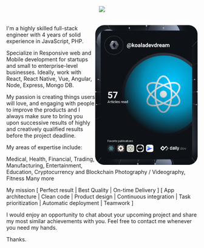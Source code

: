 <p align="center">
  <a href="https://github.com/awsome-dev-journey"><img src="https://readme-typing-svg.herokuapp.com/?lines=Senior%20JavaScript%20developer;Web%20and%20Mobile%20Expert;4%2B%20years%20of%20rich%20experience;Always%20learning%20new%20tech&font=Pacifico&center=true&width=650&height=120&color=58a6ff&vCenter=true&size=45%22"></a>
</p>

<br/>
<a href="https://app.daily.dev/Koala-Dev-Dream">
 <img align="right" src="/devcard.svg" alt="DevCard" width="270">
</a>
I'm a highly skilled full-stack engineer with 4 years of solid experience in JavaScript, PHP.

Specialize in Responsive web and Mobile development for startups and small to enterprise-level businesses. Ideally, work with React, React Native, Vue, Angular, Node, Express, Mongo DB.

My passion is creating things users will love, and engaging with people to improve the products and I always make sure to bring you upon successive results of highly and creatively qualified results before the project deadline.

My areas of expertise include:

Medical, Health, Financial, Trading, Manufacturing, Entertainment, Education, Cryptocurrency and Blockchain Photography / Videography, Fitness Many more

My mission
[ Perfect result | Best Quality | On-time Delivery ]
[ App architecture | Clean code | Product design | Continuous integration | Task prioritization | Automatic deployment | Teamwork ]

I would enjoy an opportunity to chat about your upcoming project and share my most similar achievements with you. Feel free to contact me whenever you need my hands.

Thanks.
